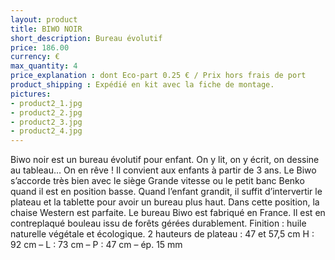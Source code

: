 ```yaml
---
layout: product
title: BIWO NOIR
short_description: Bureau évolutif
price: 186.00
currency: €
max_quantity: 4
price_explanation : dont Eco-part 0.25 € / Prix hors frais de port
product_shipping : Expédié en kit avec la fiche de montage. 
pictures:
- product2_1.jpg
- product2_2.jpg
- product2_3.jpg
- product2_4.jpg
---
```

Biwo noir est un bureau évolutif pour enfant.
On y lit, on y écrit, on dessine au tableau… On en rêve !
Il convient aux enfants à partir de 3 ans. Le Biwo s’accorde très bien avec le siège Grande vitesse ou le petit banc Benko quand il est en position basse. Quand l’enfant grandit, il suffit d’intervertir le plateau et la tablette pour avoir un bureau plus haut. Dans cette position, la chaise Western est parfaite.
Le bureau Biwo est fabriqué en France. Il est en contreplaqué bouleau issu de forêts gérées durablement.
Finition : huile naturelle végétale et écologique.
2 hauteurs de plateau : 47 et 57,5 cm
H : 92 cm – L : 73 cm – P : 47 cm – ép. 15 mm


